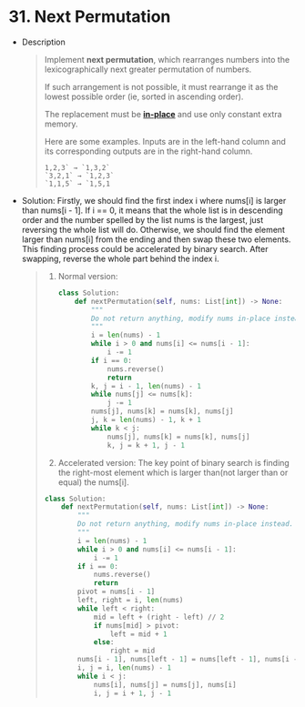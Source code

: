 # 31. Next Permutation

- Description

  > Implement **next permutation**, which rearranges numbers into the lexicographically next greater permutation of numbers.
  >
  > If such arrangement is not possible, it must rearrange it as the lowest possible order (ie, sorted in ascending order).
  >
  > The replacement must be **[in-place](http://en.wikipedia.org/wiki/In-place_algorithm)** and use only constant extra memory.
  >
  > Here are some examples. Inputs are in the left-hand column and its corresponding outputs are in the right-hand column.
  >
  > ```
  > 1,2,3` → `1,3,2`
  > `3,2,1` → `1,2,3`
  > `1,1,5` → `1,5,1
  > ```

- Solution: Firstly, we should find the first index i where nums[i] is larger than nums[i - 1]. If i == 0, it means that the whole list is in descending order and the number spelled by the list nums is the largest, just reversing the whole list will do. Otherwise, we should find the element larger than nums[i] from the ending and then swap these two elements. This finding process could be accelerated by binary search. After swapping, reverse the whole part behind the index i.

  > 1. Normal version:
  >
  >    ```python
  >    class Solution:
  >        def nextPermutation(self, nums: List[int]) -> None:
  >            """
  >            Do not return anything, modify nums in-place instead.
  >            """
  >            i = len(nums) - 1
  >            while i > 0 and nums[i] <= nums[i - 1]:
  >                i -= 1
  >            if i == 0: 
  >                nums.reverse()
  >                return
  >            k, j = i - 1, len(nums) - 1
  >            while nums[j] <= nums[k]:
  >                j -= 1
  >            nums[j], nums[k] = nums[k], nums[j]
  >            j, k = len(nums) - 1, k + 1
  >            while k < j:
  >                nums[j], nums[k] = nums[k], nums[j]
  >                k, j = k + 1, j - 1
  >    ```
  >
  > 2.  Accelerated version: The key point of binary search is finding the right-most element which is larger than(not larger than or equal) the nums[i].
  >
  >    ```python
  >    class Solution:
  >        def nextPermutation(self, nums: List[int]) -> None:
  >            """
  >            Do not return anything, modify nums in-place instead.
  >            """
  >            i = len(nums) - 1
  >            while i > 0 and nums[i] <= nums[i - 1]:
  >                i -= 1
  >            if i == 0:
  >                nums.reverse()
  >                return
  >            pivot = nums[i - 1]
  >            left, right = i, len(nums)
  >            while left < right:
  >                mid = left + (right - left) // 2
  >                if nums[mid] > pivot:
  >                    left = mid + 1
  >                else:
  >                    right = mid
  >            nums[i - 1], nums[left - 1] = nums[left - 1], nums[i - 1]
  >            i, j = i, len(nums) - 1
  >            while i < j:
  >                nums[i], nums[j] = nums[j], nums[i]
  >                i, j = i + 1, j - 1
  >    ```
  >
  >    

